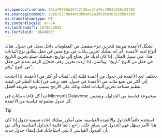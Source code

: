 ```yaml
---
ms.openlocfilehash: 261a79f06b357c2f20ac3fa76c4053a359c21792
ms.sourcegitcommit: 20a57233db44ded09a862a3b69bb30383d08ab00
ms.translationtype: HT
ms.contentlocale: ar-SA
ms.lasthandoff: 10/05/2022
ms.locfileid: "9624803"
---
```

تشكّل الأعمدة طريقة لتخزين جزء منفصل من المعلومات داخل سجل في جدول. هناك أنواع لدى الأعمدة، أي أنه يمكنك تخزين بيانات من نوع معين في حقل يطابق نوع البيانات هذا. على سبيل المثال، إذا كان لديك حل يحتاج إلى تواريخ، فيمكنك حينئذٍ تخزين التاريخ في حقل من النوع "تاريخ". وبالمثل، إذا أردت تخزين رقم، فتخزّن الرقم عندئذٍ في حقل من النوع "رقم".

يختلف عدد الأعمدة في جدول من أعمدة قليلة إلى المئات أو أكثر من الأعمدة. إذا احتجت إلى أكثر من بضع مئات من الأعمدة في جدول، فقد ترغب في إعادة النظر في كيفية تنظيم مساحة تخزين البيانات لحلك وذلك على الأرجح بسبب وجود طريقة أفضل.

تبدأ كل قاعدة بيانات في Microsoft Dataverse بمجموعة قياسية من الجداول، ويتضمن كل جدول مجموعة قياسية من الأعمدة.

> [!TIP]
> استخدم دائماً الجداول والأعمدة القياسية، متى أمكن. يمكنك إعادة تسمية جدول إذا كان هذا الأمر يسهّل فهم الجدول في سياق حلك. راجع دائماً قائمة الجداول القياسية وتأكد من أن الجدول القياسي لا يلبي احتياجاتك قبل إنشاء جدول جديد.

